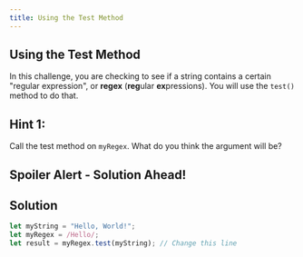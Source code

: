```yaml
---
title: Using the Test Method
---
```

## Using the Test Method

<!-- The article goes here, in GitHub-flavored Markdown. Feel free to add YouTube videos, images, and CodePen/JSBin embeds  -->
In this challenge, you are checking to see if a string contains a certain "regular expression", or **regex** (**reg**ular **ex**pressions). You will use the `test()` method to do that.

## Hint 1:

Call the test method on `myRegex`. What do you think the argument will be?

## Spoiler Alert - Solution Ahead!

## Solution

```javascript
let myString = "Hello, World!";
let myRegex = /Hello/;
let result = myRegex.test(myString); // Change this line
```
